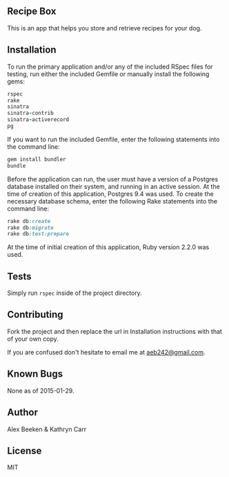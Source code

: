 ## Recipe Box

This is an app that helps you store and retrieve recipes for your dog.


Installation
------------

To run the primary application and/or any of the included RSpec files for
testing, run either the included Gemfile or manually
install the following gems:

```ruby
rspec
rake
sinatra
sinatra-contrib
sinatra-activerecord
pg
```

If you want to run the included Gemfile, enter the following statements into
the command line:
```ruby
gem install bundler
bundle
```

Before the application can run, the user must have a version of
a Postgres database installed on their system, and running in an active session. At the time of
creation of this application, Postgres 9.4 was used. To create the necessary database schema, enter the following Rake statements into the command line:
```rake
rake db:create
rake db:migrate
rake db:test:prepare
```

At the time of initial creation of this application, Ruby
version 2.2.0 was used.


## Tests

Simply run `rspec` inside of the project directory.


## Contributing

Fork the project and then replace the url in Installation instructions with that of your own copy.

If you are confused don't hesitate to email me at aeb242@gmail.com.

Known Bugs
----------

None as of 2015-01-29.

Author
------

Alex Beeken & Kathryn Carr

## License

MIT
